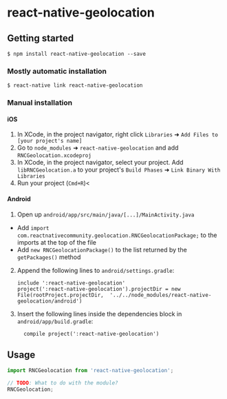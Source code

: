 
# react-native-geolocation

## Getting started

`$ npm install react-native-geolocation --save`

### Mostly automatic installation

`$ react-native link react-native-geolocation`

### Manual installation


#### iOS

1. In XCode, in the project navigator, right click `Libraries` ➜ `Add Files to [your project's name]`
2. Go to `node_modules` ➜ `react-native-geolocation` and add `RNCGeolocation.xcodeproj`
3. In XCode, in the project navigator, select your project. Add `libRNCGeolocation.a` to your project's `Build Phases` ➜ `Link Binary With Libraries`
4. Run your project (`Cmd+R`)<

#### Android

1. Open up `android/app/src/main/java/[...]/MainActivity.java`
  - Add `import com.reactnativecommunity.geolocation.RNCGeolocationPackage;` to the imports at the top of the file
  - Add `new RNCGeolocationPackage()` to the list returned by the `getPackages()` method
2. Append the following lines to `android/settings.gradle`:
  	```
  	include ':react-native-geolocation'
  	project(':react-native-geolocation').projectDir = new File(rootProject.projectDir, 	'../../node_modules/react-native-geolocation/android')
  	```
3. Insert the following lines inside the dependencies block in `android/app/build.gradle`:
  	```
      compile project(':react-native-geolocation')
  	```


## Usage
```javascript
import RNCGeolocation from 'react-native-geolocation';

// TODO: What to do with the module?
RNCGeolocation;
```
